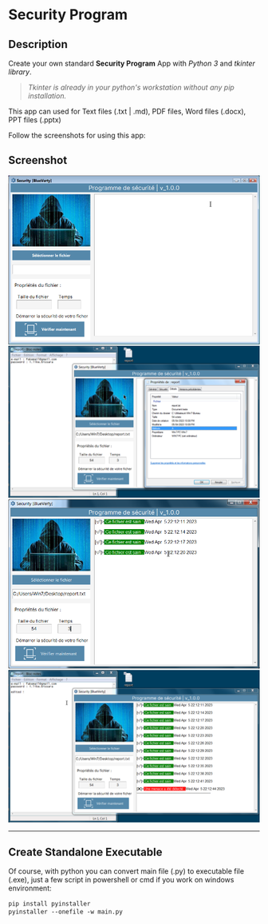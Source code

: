 # Security Program
## Description
Create your own standard **Security Program** App with *Python 3* and *tkinter library*.

> *Tkinter is already in your python's workstation without any *pip* installation.*

This app can used for Text files (.txt | .md), PDF files, Word files (.docx), PPT files (.pptx)

Follow the screenshots for using this app:

## Screenshot
![Security System](screen.png)
![Security System](propiety.png)
![Security System](launch-scan.png)
![Security System](detected.png)

---

## Create Standalone Executable
Of course, with python you can convert main file (.py) to executable file (.exe), just a few script in powershell or cmd if you work on windows environment:

```shell
pip install pyinstaller
pyinstaller --onefile -w main.py
```
